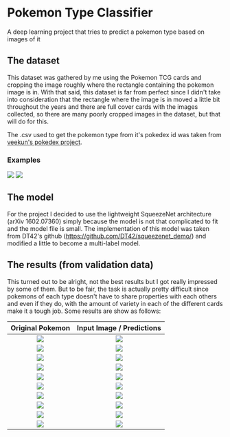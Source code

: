# Pokemon Type Classifier

A deep learning project that tries to predict a pokemon type based on images of it

## The dataset
This dataset was gathered by me using the Pokemon TCG cards and cropping the image roughly where the rectangle containing the pokemon image is in. With that said, this dataset is far from perfect since I didn't take into consideration that the rectangle where the image is in moved a little bit throughout the years and there are full cover cards with the images collected, so there are many poorly cropped images in the dataset, but that will do for this.

The .csv used to get the pokemon type from it's pokedex id was taken from [veekun's pokedex project](http://github.com/veekun/pokedex/).

### Examples

![](https://i.imgur.com/Y7AiT7L.jpg) ![](https://i.imgur.com/umSI8lZ.jpg)

## The model
For the project I decided to use the lightweight SqueezeNet architecture (arXiv 1602.07360) simply because the model is not that complicated to fit and the model file is small. The implementation of this model was taken from DT42's github (https://github.com/DT42/squeezenet_demo/) and modified a little to become a multi-label model.

## The results (from validation data)
This turned out to be alright, not the best results but I got really impressed by some of them. But to be fair, the task is actually pretty difficult since pokemons of each type doesn't have to share properties with each others and even if they do, with the amount of variety in each of the different cards make it a tough job. Some results are show as follows:

|            Original Pokemon          |       Input Image / Predictions      |
|:------------------------------------:|:------------------------------------:|
| ![](https://i.imgur.com/eh1yR1G.png) | ![](https://i.imgur.com/QL0qlz0.png) |
| ![](https://i.imgur.com/LLiF9Y0.png) | ![](https://i.imgur.com/WglhWVB.png) |
| ![](https://i.imgur.com/YOFYEqi.png) | ![](https://i.imgur.com/kSiSLaz.png) |
| ![](https://i.imgur.com/GxmeOLI.png) | ![](https://i.imgur.com/RAQDUC8.png) |
| ![](https://i.imgur.com/vBrk7p3.png) | ![](https://i.imgur.com/1ohSBbF.png) |
| ![](https://i.imgur.com/FsAYaVM.png) | ![](https://i.imgur.com/46V6N48.png) |
| ![](https://i.imgur.com/tTEokHj.png) | ![](https://i.imgur.com/Mi0YDYj.png) |
| ![](https://i.imgur.com/NTjgkGo.png) | ![](https://i.imgur.com/B3JYZI9.png) |
| ![](https://i.imgur.com/RM5RZOk.png) | ![](https://i.imgur.com/KwiB3ol.png) |
| ![](https://i.imgur.com/wuzrsYS.png) | ![](https://i.imgur.com/SZkvZY9.png) |
